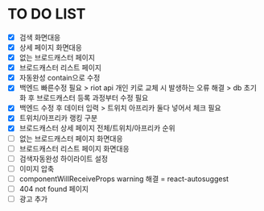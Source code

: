 # TO DO LIST

- [x] 검색 화면대응
- [x] 상세 페이지 화면대응
- [x] 없는 브로드캐스터 페이지
- [x] 브로드캐스터 리스트 페이지
- [x] 자동완성 contain으로 수정
- [x] 백엔드 빠른수정 필요 > riot api 개인 키로 교체 시 발생하는 오류 해결 > db 초기화 후 브로드캐스터 등록 과정부터 수정 필요
- [x] 백엔드 수정 후 데이터 입력 > 트위치 아프리카 둘다 넣어서 체크 필요
- [x] 트위치/아프리카 랭킹 구분
- [x] 브로드캐스터 상세 페이지 전체/트위치/아프리카 순위
- [ ] 없는 브로드캐스터 페이지 화면대응
- [ ] 브로드캐스터 리스트 페이지 화면대응
- [ ] 검색자동완성 하이라이트 설정
- [ ] 이미지 압축
- [ ] componentWillReceiveProps warning 해결 = react-autosuggest
- [ ] 404 not found 페이지
- [ ] 광고 추가

